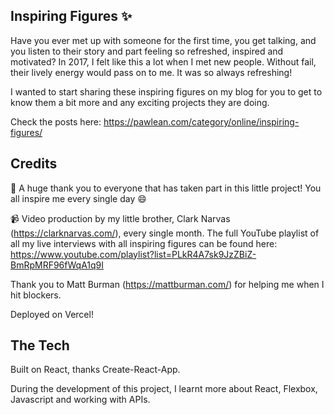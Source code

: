 ## Inspiring Figures ✨

Have you ever met up with someone for the first time, you get talking, and you listen to their story and part feeling so refreshed, inspired and motivated? In 2017, I felt like this a lot when I met new people. Without fail, their lively energy would pass on to me. It was so always refreshing!

I wanted to start sharing these inspiring figures on my blog for you to get to know them a bit more and any exciting projects they are doing.

Check the posts here: https://pawlean.com/category/online/inspiring-figures/

## Credits

💜 A huge thank you to everyone that has taken part in this little project! You all inspire me every single day 😄

📹 Video production by my little brother, Clark Narvas (https://clarknarvas.com/), every single month. The full YouTube playlist of all my live interviews with all inspiring figures can be found here: https://www.youtube.com/playlist?list=PLkR4A7sk9JzZBiZ-BmRpMRF96fWqA1q9I

Thank you to Matt Burman (https://mattburman.com/) for helping me when I hit blockers.

Deployed on Vercel!

## The Tech

Built on React, thanks Create-React-App.

During the development of this project, I learnt more about React, Flexbox, Javascript and working with APIs.
